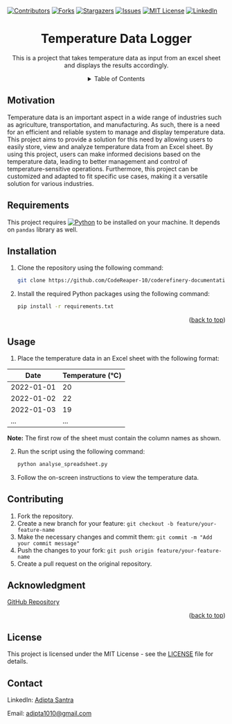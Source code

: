 <a name="readme-top"></a>
[![Contributors][contributors-shield]][contributors-url]
[![Forks][forks-shield]][forks-url]
[![Stargazers][stars-shield]][stars-url]
[![Issues][issues-shield]][issues-url]
[![MIT License][license-shield]][license-url]
[![LinkedIn][linkedin-shield]][linkedin-url]


<div align="center">
<h1>Temperature Data Logger</h1>

This is a project that takes temperature data as input from an excel sheet and displays the results accordingly.

<details>
  <summary>Table of Contents</summary>
  <ul>
    <li><a href="#motivation">Motivation</a></li>
    <li><a href="#requirements">Requirements</a></li>
    <li><a href="#installation">Installation</a></li>
    <li><a href="#usage">Usage</a></li>
    <li><a href="#contributing">Contributing</a></li>
    <li><a href="#acknowledgment">Acknowledgment</a></li>
    <li><a href="#license">License</a></li>
    <li><a href="#contact">Contact</a></li>
  </ul>
</details>
</div>


## Motivation

Temperature data is an important aspect in a wide range of industries such as agriculture, transportation, and manufacturing. As such, there is a need for an efficient and reliable system to manage and display temperature data. This project aims to provide a solution for this need by allowing users to easily store, view and analyze temperature data from an Excel sheet. By using this project, users can make informed decisions based on the temperature data, leading to better management and control of temperature-sensitive operations. Furthermore, this project can be customized and adapted to fit specific use cases, making it a versatile solution for various industries.


## Requirements

This project requires [![Python][Python-url]][Python.org] to be installed on your machine. It depends on ``pandas`` library as well.


## Installation

1. Clone the repository using the following command:

    ```bash
    git clone https://github.com/CodeReaper-10/coderefinery-documentation-example-project.git
    ```


2. Install the required Python packages using the following command:

    ```bash
    pip install -r requirements.txt
    ```
<p align="right">(<a href="#readme-top">back to top</a>)</p>


## Usage

1. Place the temperature data in an Excel sheet with the following format:

| Date       | Temperature (°C) |
|------------|------------------|
| 2022-01-01 | 20               |
| 2022-01-02 | 22               |
| 2022-01-03 | 19               |
| ...        | ...              |

**Note:** The first row of the sheet must contain the column names as shown.

2. Run the script using the following command:

    ```bash
    python analyse_spreadsheet.py
    ```

3. Follow the on-screen instructions to view the temperature data.


## Contributing

1. Fork the repository.
2. Create a new branch for your feature: `git checkout -b feature/your-feature-name`
3. Make the necessary changes and commit them: `git commit -m "Add your commit message"`
4. Push the changes to your fork: `git push origin feature/your-feature-name`
5. Create a pull request on the original repository.


## Acknowledgment

[GitHub Repository](https://github.com/esciencecenter-digital-skills/coderefinery-documentation-example-project)
<p align="right">(<a href="#readme-top">back to top</a>)</p>


## License

This project is licensed under the MIT License - see the [LICENSE](LICENSE) file for details.

## Contact

LinkedIn: [Adipta Santra](https://www.linkedin.com/in/adipta-santra-5978a0219/)

Email: adipta1010@gmail.com


[contributors-shield]: https://img.shields.io/github/contributors/othneildrew/Best-README-Template.svg?style=for-the-badge
[contributors-url]: https://github.com/CodeReaper-10/coderefinery-documentation-example-project/graphs/contributors
[forks-shield]: https://img.shields.io/github/forks/othneildrew/Best-README-Template.svg?style=for-the-badge
[forks-url]: https://github.com/CodeReaper-10/coderefinery-documentation-example-project/network/members
[stars-shield]: https://img.shields.io/github/stars/othneildrew/Best-README-Template.svg?style=for-the-badge
[stars-url]: https://github.com/CodeReaper-10/coderefinery-documentation-example-project/stargazers
[issues-shield]: https://img.shields.io/github/issues/othneildrew/Best-README-Template.svg?style=for-the-badge
[issues-url]: https://github.com/CodeReaper-10/coderefinery-documentation-example-project/issues
[license-shield]: https://img.shields.io/github/license/othneildrew/Best-README-Template.svg?style=for-the-badge
[license-url]: https://github.com/CodeReaper-10/coderefinery-documentation-example-project/blob/main/LICENSE
[linkedin-shield]: https://img.shields.io/badge/-LinkedIn-black.svg?style=for-the-badge&logo=linkedin&colorB=555
[linkedin-url]: https://www.linkedin.com/in/adipta-santra-5978a0219/
[Python-url]: https://img.shields.io/badge/Python-v3.5-blue
[Python.org]: https://www.python.org/

